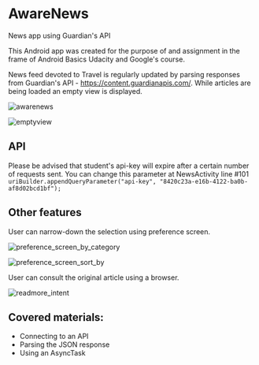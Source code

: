# AwareNews
News app using Guardian's API

This Android app was created for the purpose of and assignment in the frame of Android Basics Udacity and Google's course. 

News feed devoted to Travel is regularly updated by parsing responses from Guardian's API - https://content.guardianapis.com/.
While articles are being loaded an empty view is displayed.

![awarenews](https://user-images.githubusercontent.com/36896406/45706008-6c786080-bb7b-11e8-9114-4337a6f9da68.png)

![emptyview](https://user-images.githubusercontent.com/36896406/45706016-74d09b80-bb7b-11e8-9001-35f399320116.png)

## API
Please be advised that student's api-key will expire after a certain number of requests sent.
You can change this parameter at NewsActivity line #101 
`uriBuilder.appendQueryParameter("api-key", "8420c23a-e16b-4122-ba0b-af8d02bcd1bf");`

## Other features
User can narrow-down the selection using preference screen.

![preference_screen_by_category](https://user-images.githubusercontent.com/36896406/45706019-74d09b80-bb7b-11e8-9d3a-2b383e62afae.png)

![preference_screen_sort_by](https://user-images.githubusercontent.com/36896406/45706765-64212500-bb7d-11e8-8a20-daca42cd08c2.png)

User can consult the original article using a browser.

![readmore_intent](https://user-images.githubusercontent.com/36896406/45706766-64b9bb80-bb7d-11e8-91d2-1e9529285f27.png)

## Covered materials:
* Connecting to an API
* Parsing the JSON response
* Using an AsyncTask
